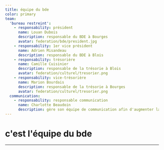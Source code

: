 ```yaml
---
title: équipe du bde
color: primary
team:
  'bureau restreint':
    - responsability: président
      name: Louan Dubois
      description: responsable du BDE à Bourges
      avatar: federation/bde/president.jpg
    - responsability: 1er vice président
      name: Adrien Misandeau
      description: responsable du BDE à Blois
    - responsability: trésorière
      name: Camille Cuisinier
      description: responsable de la trésorie à Blois
      avatar: federation/culturel/tresorier.png
    - responsability: vice-trésorière
      name: Marion Bourdais
      description: responsable de la trésorie à Bourges
      avatar: federation/culturel/tresorier.png
  communication:
    - responsability: responsable communication
      name: Charlotte Beaudoin
      description: gère son équipe de communication afin d'augmenter la visibilité de l'association
---
```


# c'est l'équipe du bde

<team :team="team" :color="color"></team>

---

